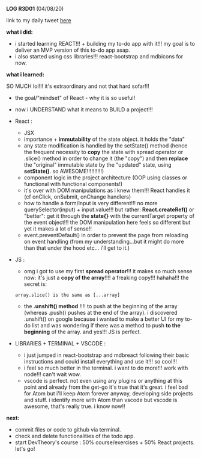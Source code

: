 **LOG R3D01** (04/08/20)

link to my daily tweet [here](https://twitter.com/Nightcoder2/status/1290505872440004610)


**what i did:**

- i started learning REACT!!! + building my to-do app with it!!! my goal is to deliver an MVP version of this to-do app asap. 
- i also started using css libraries!!! react-bootstrap and mdbicons for now.

**what i learned:**

SO MUCH lol!!! it's extraordinary and not that hard sofar!!!


 - the goal/"mindset" of React - why it is so useful!
 - now i UNDERSTAND what it means to BUILD a project!!!
 
 - React :
    - JSX
    - importance + **immutability** of the state object. it holds the "data"
    - any state modification is handled by the setState() method (hence the frequent necessity to **copy** the state with spread operator or .slice() method in order to change it (the "copy") and then **replace** the "original" immutable state by the "updated" state, using **setState()**. so AWESOME!!!!!!!!!!)
    - component logic in the project architecture (OOP using classes or functional with functional components!)
    - it's over with DOM manipulations as i knew them!!! React handles it (cf onClick, onSubmit, onChange handlers)
    - how to handle a form/input is very different!!! no more querySelector(input) + input.value!!! but rather: **React.createRef()** or "better": get it through the **state{}** with the currentTarget property of the event object!!! the DOM manipulation here feels so different but yet it makes a lot of sense!!
    - event.preventDefault() in order to prevent the page from reloading on event handling (from my understanding...but it might do more than that under the hood etc... i'll get to it.)

- JS :
    - omg i got to use my first **spread operator**!!! it makes so much sense now: it's just a **copy of the array**!!!! a freaking copy!!! hahaha!!! the secret is: 
    ```
    array.slice() is the same as [...array]
   ``` 
    - the **.unshift() method** !!!! to push at the beginning of the array (whereas .push() pushes at the end of the array). i discovered .unshift() on google because i wanted to make a better UI for my to-do list and was wondering if there was a method to push **to the beginning** of the array. and yes!!! JS is perfect.

- LIBRARIES + TERMINAL + VSCODE :
    - i just jumped in react-bootstrap and mdbreact following their basic instructions and could install everything and use it!!! so cool!!!
    - i feel so much better in the terminal. i want to do more!!! work with node!!! can't wait wow.
    - vscode is perfect. not even using any plugins or anything at this point and already from the get-go it's true that it's great. i feel bad for Atom but i'll keep Atom forever anyway, developing side projects and stuff. i identify more with Atom than vscode but vscode is awesome, that's really true. i know now!! 
 
    
**next:**

- commit files or code to github via terminal. 
- check and delete functionalities of the todo app.
- start DevTheory's course : 50% course/exercises + 50% React projects. let's go!
